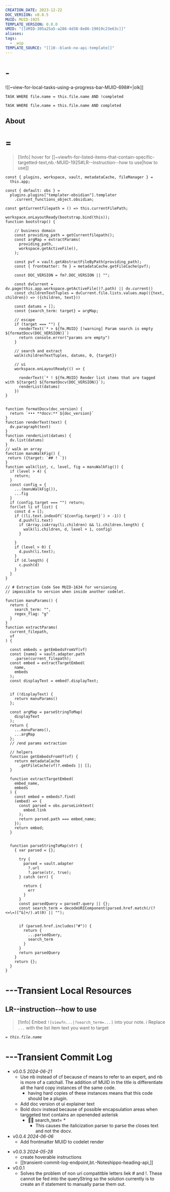 ```yaml
---
CREATION_DATE: 2023-12-22
DOC_VERSION: v0.0.5
MUID: MUID-1925
TEMPLATE_VERSION: 0.0.0
UMID: "[[UMID-305a25a5-a286-4d38-8e86-19019c23e63c]]"
aliases: 
tags:
  - _wip
TEMPLATE_SOURCE: "[[10--blank-no-api-template]]"
---
```


# -

![[~view-for-local-tasks-using-a-progress-bar-MUID-698#=|olk]]

```dataview
TASK WHERE file.name = this.file.name AND !completed
```
```dataview
TASK WHERE file.name = this.file.name AND completed
```

## About



# =


> [!info] hover for [[~viewfn-for-listed-items-that-contain-specific-targetted-text,nb.-MUID-1925#LR--instruction--how to use|how to use]] 

```dataviewjs
const { plugins, workspace, vault, metadataCache, fileManager } =
  this.app;

const { default: obs } =
  plugins.plugins["templater-obsidian"].templater
    .current_functions_object.obsidian;

const getCurrentfilepath = () => this.currentFilePath;

workspace.onLayoutReady(bootstrap.bind(this));
function bootstrap() {

    // business domain
    const providing_path = getCurrentfilepath();
    const argMap = extractParams(
      providing_path,
      workspace.getActiveFile(),
    );
    
    const pvf = vault.getAbstractFileByPath(providing_path);
    const { frontmatter: fm } = metadataCache.getFileCache(pvf);

    const DOC_VERSION = fm?.DOC_VERSION || "";
    
    const dvCurrent = dv.page(this.app.workspace.getActiveFile()?.path) || dv.current()
    const childrenTextTuples = dvCurrent.file.lists.values.map(({text, children}) => ({children, text}))

    const datums = [];
    const {search_term: target} = argMap;

    // escape
    if (target === "") {
      renderText(`* > ${fm.MUID} [!warning] Param search is empty ${formatDocv(DOC_VERSION)}`)
      return console.error("params are empty")
    }

    // search and extract
    walk(childrenTextTuples, datums, 0, {target})

    // ui
    workspace.onLayoutReady(() => {
    
      renderText(`* ! ${fm.MUID} Render list items that are tagged with ${target} ${formatDocv(DOC_VERSION)}`);
      renderList(datums)
    })
}


function formatDocv(doc_version) {
  return `••• **docv:** ${doc_version}`
}
function renderText(text) {
  dv.paragraph(text)
}
function renderList(datums) {
  dv.list(datums)
}
// walk an array
function manuWalkFig() {
 return ({target: `## ! `})
} 
function walk(list, c, level, fig = manuWalkFig()) {
  if (level > 4) {
    return;
  }
  const config = {
    ...(manuWalkFig()),
    ...fig
  }
  if (config.target === "") return;
  for(let li of list) {
    const d = [];
    if ((li.text.indexOf(`${config.target}`) > -1)) {
      d.push(li.text)
      if (Array.isArray(li.children) && li.children.length) {
        walk(li.children, d, level + 1, config)
      }

    }
    if (level > 0) {
      d.push(li.text);
    }
    if (d.length) {
      c.push(d)
    }
  }
}

// # Extraction Code See MUID-1634 for versioning 
// impossible to version when inside another codelet.

function manuParams() {
  return {
    search_term: "",
    regex_flag: "g"
  }
}
function extractParams(
  current_filepath,
  vf
) {

  const embeds = getEmbedsFromVf(vf)
  const {name} = vault.adapter.path
    .parse(current_filepath);
  const embed = extractTargetEmbed(
    name,
    embeds
  );
  const displayText = embed?.displayText;


  if (!displayText) {
    return manuParams()
  };

  const argMap = parseStringToMap(
    displayText
  );
  return {
    ...manuParams(),
    ...argMap
  };
  // /end params extraction

  // helpers
  function getEmbedsFromVf(vf) {
    return metadataCache
      .getFileCache(vf)?.embeds || [];
  }

  function extractTargetEmbed(
    embed_name,
    embeds
  ) {
    const embed = embeds?.find(
    (embed) => {
      const parsed = obs.parseLinktext(
        embed.link
      );
      return parsed.path === embed_name;
    });
    return embed;
  }


  function parseStringToMap(str) {
    { var parsed = {};
    
      try {
        parsed = vault.adapter
          ?.url
          ?.parse(str, true);
      } catch (err) {

        return {
          err
        }
      }
      const parsedQuery = parsed?.query || {};
      const search_term = decodeURIComponent(parsed.href.match(/(?<=\=)[^&]+/).at(0) || "");
      
      
      if (parsed.href.includes("#")) {
        return {
          ...parsedQuery,
          search_term
        }
      }
      return parsedQuery
    }
    return {};
  }
}
```

# ---Transient Local Resources

## LR--instruction--how to use

> [!info] Embed `![viewfn...|?search_term=...]` into your note.
> ℹ Replace `...` with the list item text you want to target

*`= this.file.name`*

# ---Transient Commit Log

- v0.0.5 *2024-06-21*
  - Use nb instead of cf because cf means to refer to an expert, and nb is more of a catchall. The addition of MUID in the title is differentiate all the hard copy instances of the same code.
    - having hard copies of these instances means that this code should be a plugin.
  - Add doc version ot ui explainer text
  - Bold docv instead because of possible encapsulation areas when targgeted text contains an openended asterisk
    - 🔎🐛  search_text= * 
      - This causes the italicization parser to parse the closes text and not the docv.
- v0.0.4 *2024-06-06*
  - Add frontmatter MUID to codelet render
* v0.0.3 *2024-05-28*
  * create hoverable instructions
  * [[transient-commit-log-endpoint,bt.-Noteshippo-heading-api,]]
* v0.0.1 
  * Solves the problem of non uri compatitble letters liek # and !. These cannot be fed into the queryString so the solution currently is to create an if statement to manually parse them out. 